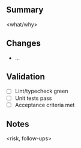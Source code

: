 ## Summary
<what/why>

## Changes
- ...

## Validation
- [ ] Lint/typecheck green
- [ ] Unit tests pass
- [ ] Acceptance criteria met

## Notes
<risk, follow-ups>
